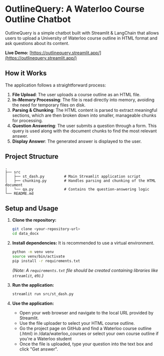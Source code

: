 # OutlineQuery: A Waterloo Course Outline Chatbot

OutlineQuery is a simple chatbot built with Streamlit & LangChain that allows users to upload a University of Waterloo course outline in HTML format and ask questions about its content.

**Live Demo:** [https://outlinequery.streamlit.app/](https://outlinequery.streamlit.app/)

## How it Works

The application follows a straightforward process:

1.  **File Upload**: The user uploads a course outline as an HTML file.
2.  **In-Memory Processing**: The file is read directly into memory, avoiding the need for temporary files on disk.
3.  **Parsing & Chunking**: The HTML content is parsed to extract meaningful sections, which are then broken down into smaller, manageable chunks for processing.
4.  **Question Answering**: The user submits a question through a form. This query is used along with the document chunks to find the most relevant answer.
5.  **Display Answer**: The generated answer is displayed to the user.

## Project Structure

```
.
├── src
│   ├── st_dash.py         # Main Streamlit application script
│   ├── chunking.py        # Handles parsing and chunking of the HTML document
│   └── qa.py              # Contains the question-answering logic
└── README.md
```

## Setup and Usage

1.  **Clone the repository:**
    ```bash
    git clone <your-repository-url>
    cd data_docx
    ```

2.  **Install dependencies:**
    It is recommended to use a virtual environment.
    ```bash
    python -m venv venv
    source venv/bin/activate
    pip install -r requirements.txt
    ```
    *(Note: A `requirements.txt` file should be created containing libraries like `streamlit`, etc.)*

3.  **Run the application:**
    ```bash
    streamlit run src/st_dash.py
    ```

4.  **Use the application:**
    -   Open your web browser and navigate to the local URL provided by Streamlit.
    -   Use the file uploader to select your HTML course outline.
    -   Go the project page on GitHub and find a Waterloo course outline (.html) in /data/waterloo_courses or select your own course outline if you're a Waterloo student
    -   Once the file is uploaded, type your question into the text box and click "Get answer".
